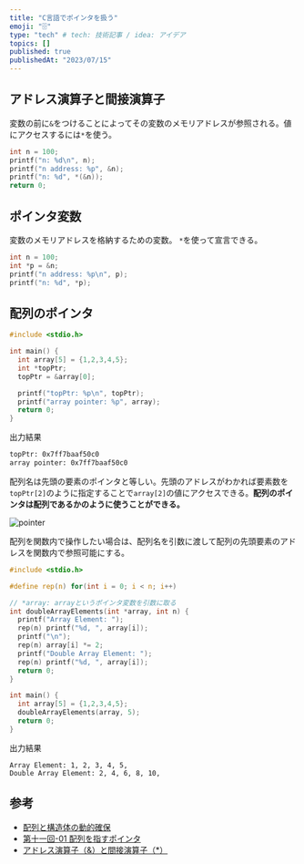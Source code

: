 ```yaml
---
title: "C言語でポインタを扱う"
emoji: "🗄"
type: "tech" # tech: 技術記事 / idea: アイデア
topics: []
published: true
publishedAt: "2023/07/15"
---
```


## アドレス演算子と間接演算子
変数の前に`&`をつけることによってその変数のメモリアドレスが参照される。値にアクセスするには`*`を使う。
```c
int n = 100;
printf("n: %d\n", n);
printf("n address: %p", &n);
printf("n: %d", *(&n));
return 0;
```

## ポインタ変数
変数のメモリアドレスを格納するための変数。
`*`を使って宣言できる。
```c
int n = 100;
int *p = &n;
printf("n address: %p\n", p);
printf("n: %d", *p);
```

## 配列のポインタ

```c
#include <stdio.h>

int main() {
  int array[5] = {1,2,3,4,5};
  int *topPtr;
  topPtr = &array[0];

  printf("topPtr: %p\n", topPtr);
  printf("array pointer: %p", array);
  return 0;
}
```

出力結果
```bash
topPtr: 0x7ff7baaf50c0
array pointer: 0x7ff7baaf50c0
```

配列名は先頭の要素のポインタと等しい。先頭のアドレスがわかれば要素数を`topPtr[2]`のように指定することで`array[2]`の値にアクセスできる。**配列のポインタは配列であるかのように使うことができる。**

![pointer](/images/pointer.png)

配列を関数内で操作したい場合は、配列名を引数に渡して配列の先頭要素のアドレスを関数内で参照可能にする。

```c
#include <stdio.h>

#define rep(n) for(int i = 0; i < n; i++)

// *array: arrayというポインタ変数を引数に取る
int doubleArrayElements(int *array, int n) {
  printf("Array Element: ");
  rep(n) printf("%d, ", array[i]);
  printf("\n");
  rep(n) array[i] *= 2;
  printf("Double Array Element: ");
  rep(n) printf("%d, ", array[i]);
  return 0;
}

int main() {
  int array[5] = {1,2,3,4,5};
  doubleArrayElements(array, 5);
  return 0;
}
```
出力結果
```
Array Element: 1, 2, 3, 4, 5,
Double Array Element: 2, 4, 6, 8, 10,
```

## 参考
- [配列と構造体の動的確保](http://www.den.t.u-tokyo.ac.jp/ad_prog/struct/#%E3%83%9D%E3%82%A4%E3%83%B3%E3%82%BF%E3%81%A8%E5%A4%89%E6%95%B0)
- [第十一回-01 配列を指すポインタ](https://brain.cc.kogakuin.ac.jp/~kanamaru/lecture/prog1/11-01.html)
- [アドレス演算子（&）と間接演算子（*）](http://www.ctrl.mae.nagoya-u.ac.jp/~asai/resources/ptrdoc/node5.html)
